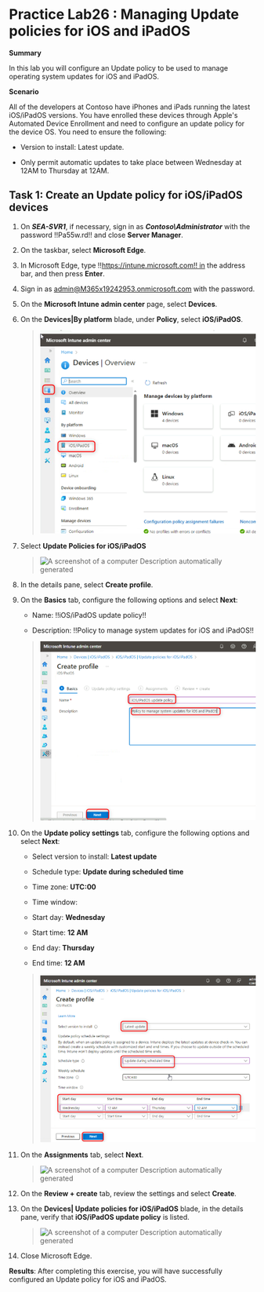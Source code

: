 # Practice Lab26 : Managing Update policies for iOS and iPadOS

**Summary**

In this lab you will configure an Update policy to be used to manage
operating system updates for iOS and iPadOS.

**Scenario**

All of the developers at Contoso have iPhones and iPads running the
latest iOS/iPadOS versions. You have enrolled these devices through
Apple\'s Automated Device Enrollment and need to configure an update
policy for the device OS. You need to ensure the following:

-   Version to install: Latest update.

-   Only permit automatic updates to take place between Wednesday at
    12AM to Thursday at 12AM.

## Task 1: Create an Update policy for iOS/iPadOS devices

1.  On ***SEA-SVR1***, if necessary, sign in
    as ***Contoso\\Administrator*** with the password !!Pa55w.rd!! and close **Server
    Manager**.

2.  On the taskbar, select **Microsoft Edge**.

3.  In Microsoft Edge,
    type !!https://intune.microsoft.com!! in the address bar, and then press **Enter**.

4.  Sign in as admin@M365x19242953.onmicrosoft.com with the password.

5.  On the **Microsoft Intune admin center** page, select **Devices**.

6.  On the **Devices\|By platform** blade, under **Policy**, select  **iOS/iPadOS**.

    > ![](./media/image1.png)

7.  Select **Update Policies for iOS/iPadOS**

    > ![A screenshot of a computer Description automatically
    > generated](./media/image2.png)

8.  In the details pane, select **Create profile**.

9.  On the **Basics** tab, configure the following options and
    select **Next**:

    -   Name: !!iOS/iPadOS update policy!!

    -   Description: !!Policy to manage system updates for iOS and iPadOS!!

    > ![](./media/image3.png)
 
10. On the **Update policy settings** tab, configure the following
    options and select **Next**:

    -   Select version to install: **Latest update**

    -   Schedule type: **Update during scheduled time**

    -   Time zone: **UTC:00**

    -   Time window:

    -   Start day: **Wednesday**

    -   Start time: **12 AM**

    -   End day: **Thursday**

    -   End time: **12 AM**

    > ![](./media/image4.png)

11. On the **Assignments** tab, select **Next**.

    > ![A screenshot of a computer Description automatically
    > generated](./media/image5.png)

12. On the **Review + create** tab, review the settings and
    select **Create**.

13. On the **Devices| Update policies for iOS/iPadOS** blade, in the
    details pane, verify that **iOS/iPadOS update policy** is listed.

    > ![A screenshot of a computer Description automatically
    > generated](./media/image6.png)

14. Close Microsoft Edge.

**Results**: After completing this exercise, you will have successfully
configured an Update policy for iOS and iPadOS.
